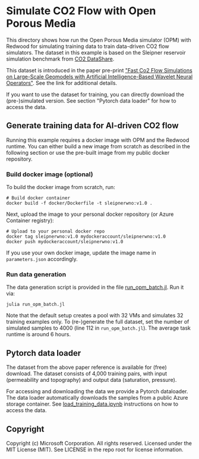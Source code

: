 # Simulate CO2 Flow with Open Porous Media

This directory shows how run the Open Porous Media simulator (OPM) with Redwood for simulating training data to train data-driven CO2 flow simulators. The dataset in this example is based on the Sleipner reservoir simulation benchmark from [CO2 DataShare](https://co2datashare.org/dataset/sleipner-2019-benchmark-model).

This dataset is introduced in the paper pre-print ["Fast Co2 Flow Simulations on Large-Scale Geomodels with Artificial Intelligence-Based Wavelet Neural Operators"](https://papers.ssrn.com/sol3/papers.cfm?abstract_id=4207851). See the link for additional details.

If you want to use the dataset for training, you can directly download the (pre-)simulated version. See section "Pytorch data loader" for how to access the data.

## Generate training data for AI-driven CO2 flow

Running this example requires a docker image with OPM and the Redwood runtime. You can either build a new image from scratch as described in the following section or use the pre-built image from my public docker repository.

### Build docker image (optional)

To build the docker image from scratch, run:

```
# Build docker container
docker build -f docker/Dockerfile -t sleipnerwno:v1.0 .
```

Next, upload the image to your personal docker repository (or Azure Container registry):

```
# Upload to your personal docker repo
docker tag sleipnerwno:v1.0 mydockeraccount/sleipnerwno:v1.0
docker push mydockeraccount/sleipnerwno:v1.0
```

If you use your own docker image, update the image name in `parameters.json` accordingly.


### Run data generation

The data generation script is provided in the file [run_opm_batch.jl](https://github.com/microsoft/AzureClusterlessHPC.jl/blob/main/examples/opm/run_opm_batch.jl). Run it via:

```
julia run_opm_batch.jl
```

Note that the default setup creates a pool with 32 VMs and simulates 32 training examples only. To (re-)generate the full dataset, set the number of simulated samples to 4000 (line 112 in `run_opm_batch.jl`). The average task runtime is around 6 hours.


## Pytorch data loader

The dataset from the above paper reference is available for (free) download. The dataset consists of 4,000 training pairs, with input (permeability and topography) and output data (saturation, pressure). 

For accessing and downloading the data we provide a Pytorch dataloader. The data loader automatically downloads the samples from a public Azure storage container. See [load_training_data.ipynb](https://github.com/microsoft/AzureClusterlessHPC.jl/blob/main/examples/opm/load_training_data.ipynb) instructions on how to access the data.


## Copyright

Copyright (c) Microsoft Corporation. All rights reserved.
Licensed under the MIT License (MIT). See LICENSE in the repo root for license information.



